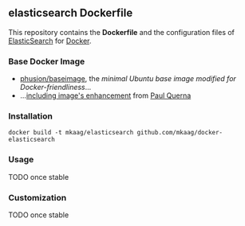 ## elasticsearch Dockerfile

This repository contains the **Dockerfile** and the configuration files of [ElasticSearch](http://www.elasticsearch.org/) for [Docker](https://www.docker.com/).

### Base Docker Image

* [phusion/baseimage](https://github.com/phusion/baseimage-docker), the *minimal Ubuntu base image modified for Docker-friendliness*...
* ...[including image's enhancement](https://github.com/racker/docker-ubuntu-with-updates) from [Paul Querna](https://journal.paul.querna.org/articles/2013/10/15/docker-ubuntu-on-rackspace/)

### Installation

`docker build -t mkaag/elasticsearch github.com/mkaag/docker-elasticsearch`

### Usage

   TODO once stable
   
### Customization
   TODO once stable
